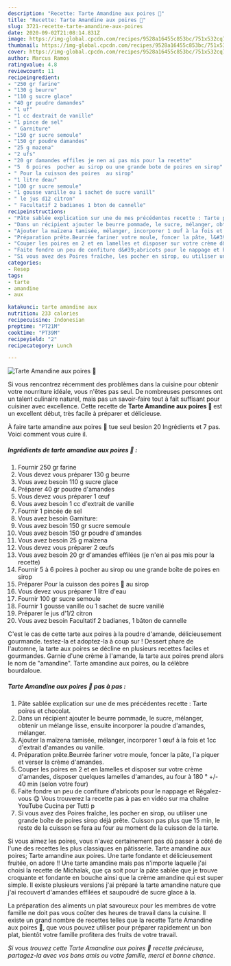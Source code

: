 ```yaml
---
description: "Recette: Tarte Amandine aux poires 🍐"
title: "Recette: Tarte Amandine aux poires 🍐"
slug: 3721-recette-tarte-amandine-aux-poires
date: 2020-09-02T21:08:14.831Z
image: https://img-global.cpcdn.com/recipes/9528a16455c853bc/751x532cq70/tarte-amandine-aux-poires-🍐-photo-principale-de-la-recette.jpg
thumbnail: https://img-global.cpcdn.com/recipes/9528a16455c853bc/751x532cq70/tarte-amandine-aux-poires-🍐-photo-principale-de-la-recette.jpg
cover: https://img-global.cpcdn.com/recipes/9528a16455c853bc/751x532cq70/tarte-amandine-aux-poires-🍐-photo-principale-de-la-recette.jpg
author: Marcus Ramos
ratingvalue: 4.8
reviewcount: 11
recipeingredient:
- "250 gr farine"
- "130 g beurre"
- "110 g sucre glace"
- "40 gr poudre damandes"
- "1 uf"
- "1 cc dextrait de vanille"
- "1 pince de sel"
- " Garniture"
- "150 gr sucre semoule"
- "150 gr poudre damandes"
- "25 g mazena"
- "2 ufs"
- "20 gr damandes effiles je nen ai pas mis pour la recette"
- "5  6 poires  pocher au sirop ou une grande bote de poires en sirop"
- " Pour la cuisson des poires  au sirop"
- "1 litre deau"
- "100 gr sucre semoule"
- "1 gousse vanille ou 1 sachet de sucre vanill"
- " le jus d12 citron"
- " Facultatif 2 badianes 1 bton de cannelle"
recipeinstructions:
- "Pâte sablée explication sur une de mes précédentes recette : Tarte poires et chocolat."
- "Dans un récipient ajouter le beurre pommade, le sucre, mélanger, obtenir un mélange lisse, ensuite incorporer la poudre d&#39;amandes, mélanger."
- "Ajouter la maïzena tamisée, mélanger, incorporer 1 œuf à la fois et 1cc d&#39;extrait d&#39;amandes ou vanille."
- "Préparation prête.Beurrée fariner votre moule, foncer la pâte, l&#39;a piquer et verser la crème d&#39;amandes."
- "Couper les poires en 2 et en lamelles et disposer sur votre crème d&#39;amandes, disposer quelques lamelles d&#39;amandes, au four à 180 ° +/- 40 min (selon votre four)"
- "Faite fondre un peu de confiture d&#39;abricots pour le nappage et Régalez-vous 😋 Vous trouverez la recette pas à pas en vidéo sur ma chaîne YouTube Cucina per Tutti p"
- "Si vous avez des Poires fraîche, les pocher en sirop, ou utiliser une grande boîte de poires sirop déjà prête. Cuisson pas plus que 15 min, le reste de la cuisson se fera au four au moment de la cuisson de la tarte."
categories:
- Resep
tags:
- tarte
- amandine
- aux

katakunci: tarte amandine aux 
nutrition: 233 calories
recipecuisine: Indonesian
preptime: "PT21M"
cooktime: "PT39M"
recipeyield: "2"
recipecategory: Lunch

---
```



![Tarte Amandine aux poires 🍐](https://img-global.cpcdn.com/recipes/9528a16455c853bc/751x532cq70/tarte-amandine-aux-poires-🍐-photo-principale-de-la-recette.jpg)

Si vous rencontrez récemment des problèmes dans la cuisine pour obtenir votre nourriture idéale, vous n'êtes pas seul. De nombreuses personnes ont un talent culinaire naturel, mais pas un savoir-faire tout à fait suffisant pour cuisiner avec excellence. Cette recette de <strong> Tarte Amandine aux poires 🍐 </strong> est un excellent début, très facile à préparer et délicieuse.

<!--inarticleads1-->

À faire tarte amandine aux poires 🍐 tue seul besion 20 Ingrédients et 7 pas. Voici comment vous cuire il.

##### Ingrédients de tarte amandine aux poires 🍐 :

1. Fournir 250 gr farine
1. Vous devez vous préparer 130 g beurre
1. Vous avez besoin 110 g sucre glace
1. Préparer 40 gr poudre d&#39;amandes
1. Vous devez vous préparer 1 œuf
1. Vous avez besoin 1 cc d&#39;extrait de vanille
1. Fournir 1 pincée de sel
1. Vous avez besoin  Garniture:
1. Vous avez besoin 150 gr sucre semoule
1. Vous avez besoin 150 gr poudre d&#39;amandes
1. Vous avez besoin 25 g maïzena
1. Vous devez vous préparer 2 œufs
1. Vous avez besoin 20 gr d&#39;amandes effilées (je n&#39;en ai pas mis pour la recette)
1. Fournir 5 à 6 poires à pocher au sirop ou une grande boîte de poires en sirop
1. Préparer  Pour la cuisson des poires 🍐 au sirop
1. Vous devez vous préparer 1 litre d&#39;eau
1. Fournir 100 gr sucre semoule
1. Fournir 1 gousse vanille ou 1 sachet de sucre vanillé
1. Préparer  le jus d&#39;1/2 citron
1. Vous avez besoin  Facultatif 2 badianes, 1 bâton de cannelle


C&#39;est le cas de cette tarte aux poires à la poudre d&#39;amande, délicieusement gourmande. testez-la et adoptez-la à coup sur ! Dessert phare de l&#39;automne, la tarte aux poires se décline en plusieurs recettes faciles et gourmandes. Garnie d&#39;une crème à l&#39;amande, la tarte aux poires prend alors le nom de &#34;amandine&#34;. Tarte amandine aux poires, ou la célèbre bourdaloue. 

<!--inarticleads2-->

##### Tarte Amandine aux poires 🍐 pas à pas :

1. Pâte sablée explication sur une de mes précédentes recette : Tarte poires et chocolat.
1. Dans un récipient ajouter le beurre pommade, le sucre, mélanger, obtenir un mélange lisse, ensuite incorporer la poudre d&#39;amandes, mélanger.
1. Ajouter la maïzena tamisée, mélanger, incorporer 1 œuf à la fois et 1cc d&#39;extrait d&#39;amandes ou vanille.
1. Préparation prête.Beurrée fariner votre moule, foncer la pâte, l&#39;a piquer et verser la crème d&#39;amandes.
1. Couper les poires en 2 et en lamelles et disposer sur votre crème d&#39;amandes, disposer quelques lamelles d&#39;amandes, au four à 180 ° +/- 40 min (selon votre four)
1. Faite fondre un peu de confiture d&#39;abricots pour le nappage et Régalez-vous 😋 Vous trouverez la recette pas à pas en vidéo sur ma chaîne YouTube Cucina per Tutti p
1. Si vous avez des Poires fraîche, les pocher en sirop, ou utiliser une grande boîte de poires sirop déjà prête. Cuisson pas plus que 15 min, le reste de la cuisson se fera au four au moment de la cuisson de la tarte.


Si vous aimez les poires, vous n&#39;avez certainement pas dû passer à côté de l&#39;une des recettes les plus classiques en pâtisserie. Tarte amandine aux poires; Tarte amandine aux poires. Une tarte fondante et délicieusement fruitée, on adore !! Une tarte amandine mais pas n&#39;importe laquelle j&#39;ai choisi la recette de Michalak, que ça soit pour la pâte sablée que je trouve croquante et fondante en bouche ainsi que la crème amandine qui est super simple. Il existe plusieurs versions j&#39;ai préparé la tarte amandine nature que j&#39;ai recouvert d&#39;amandes effilées et saupoudré de sucre glace à la. 

<!--inarticleads1-->

<p>
La préparation des aliments un plat savoureux pour les membres de votre famille ne doit pas vous coûter des heures de travail dans la cuisine. Il existe un grand nombre de recettes telles que la recette Tarte Amandine aux poires 🍐, que vous pouvez utiliser pour préparer rapidement un bon plat, bientôt votre famille profitera des fruits de votre travail.
</p>

<p>
<i>Si vous trouvez cette Tarte Amandine aux poires 🍐 recette précieuse, partagez-la avec vos bons amis ou votre famille, merci et bonne chance.</i>
</p>
